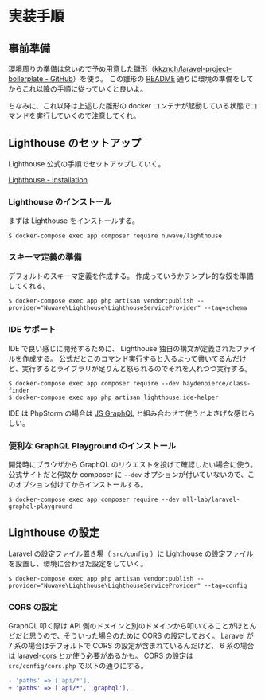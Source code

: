 # 実装手順

## 事前準備

環境周りの準備は怠いので予め用意した雛形（[kkznch/laravel-project-boilerplate - GitHub](https://github.com/kkznch/laravel-project-boilerplate)）を使う。
この雛形の [README](https://github.com/kkznch/laravel-project-boilerplate/blob/master/README.md) 通りに環境の準備をしてからこれ以降の手順に従っていくと良いよ。

ちなみに、これ以降は上述した雛形の docker コンテナが起動している状態でコマンドを実行していくので注意してくれ。

## Lighthouse のセットアップ

Lighthouse 公式の手順でセットアップしていく。

[Lighthouse - Installation](https://lighthouse-php.com/master/getting-started/installation.html#install-via-composer)

### Lighthouse のインストール

まずは Lighthouse をインストールする。
```shell
$ docker-compose exec app composer require nuwave/lighthouse
```

### スキーマ定義の準備

デフォルトのスキーマ定義を作成する。
作成っていうかテンプレ的な奴を準備してくれる。
```shell
$ docker-compose exec app php artisan vendor:publish --provider="Nuwave\Lighthouse\LighthouseServiceProvider" --tag=schema
````

### IDE サポート

IDE で良い感じに開発するために、 Lighthouse 独自の構文が定義されたファイルを作成する。
公式だとこのコマンド実行すると入るよって書いてるんだけど、実行するとライブラリが足りんと怒られるのでそれを入れつつ実行する。
```shell
$ docker-compose exec app composer require --dev haydenpierce/class-finder
$ docker-compose exec app php artisan lighthouse:ide-helper
```

IDE は PhpStorm の場合は [JS GraphQL](https://plugins.jetbrains.com/plugin/8097-js-graphql) と組み合わせて使うとよさげな感じらしい。

### 便利な GraphQL Playground のインストール

開発時にブラウザから GraphQL のリクエストを投げて確認したい場合に使う。
公式サイトだと何故か composer に `--dev` オプションが付いていないので、このオプション付けてからインストールする。

```shell
$ docker-compose exec app composer require --dev mll-lab/laravel-graphql-playground
```

## Lighthouse の設定

Laravel の設定ファイル置き場（ `src/config` ）に Lighthouse の設定ファイルを設置し、環境に合わせた設定をしていく。

```shell
$ docker-compose exec app php artisan vendor:publish --provider="Nuwave\Lighthouse\LighthouseServiceProvider" --tag=config
```

### CORS の設定

GraphQL 叩く際は API 側のドメインと別のドメインから叩いてることがほとんどだと思うので、そういった場合のために CORS の設定しておく。
Laravel が 7 系の場合はデフォルトで CORS の設定が含まれているんだけど、 6 系の場合は [laravel-cors](https://github.com/fruitcake/laravel-cors) とか使う必要があるかも。
CORS の設定は `src/config/cors.php` で以下の通りにする。

```diff
- 'paths' => ['api/*'],
+ 'paths' => ['api/*', 'graphql'],
```


